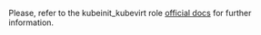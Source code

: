 Please, refer to the kubeinit_kubevirt role
[official docs](https://kubeinit.github.io/kubeinit/roles/role-kubeinit_kubevirt.html)
for further information.
